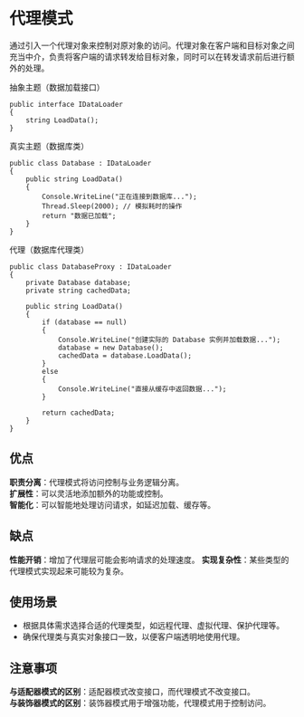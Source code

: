 ﻿# 代理模式
通过引入一个代理对象来控制对原对象的访问。代理对象在客户端和目标对象之间充当中介，负责将客户端的请求转发给目标对象，同时可以在转发请求前后进行额外的处理。

抽象主题（数据加载接口）
```
public interface IDataLoader
{
    string LoadData();
}
```

真实主题（数据库类）
```
public class Database : IDataLoader
{
    public string LoadData()
    {
        Console.WriteLine("正在连接到数据库...");
        Thread.Sleep(2000); // 模拟耗时的操作
        return "数据已加载";
    }
}
```

代理（数据库代理类）
```
public class DatabaseProxy : IDataLoader
{
    private Database database;
    private string cachedData;

    public string LoadData()
    {
        if (database == null)
        {
            Console.WriteLine("创建实际的 Database 实例并加载数据...");
            database = new Database();
            cachedData = database.LoadData();
        }
        else
        {
            Console.WriteLine("直接从缓存中返回数据...");
        }

        return cachedData;
    }
}
```

## 优点
**职责分离**：代理模式将访问控制与业务逻辑分离。  
**扩展性**：可以灵活地添加额外的功能或控制。  
**智能化**：可以智能地处理访问请求，如延迟加载、缓存等。

## 缺点
**性能开销**：增加了代理层可能会影响请求的处理速度。 
**实现复杂性**：某些类型的代理模式实现起来可能较为复杂。

## 使用场景
- 根据具体需求选择合适的代理类型，如远程代理、虚拟代理、保护代理等。  
- 确保代理类与真实对象接口一致，以便客户端透明地使用代理。

## 注意事项
**与适配器模式的区别**：适配器模式改变接口，而代理模式不改变接口。  
**与装饰器模式的区别**：装饰器模式用于增强功能，代理模式用于控制访问。